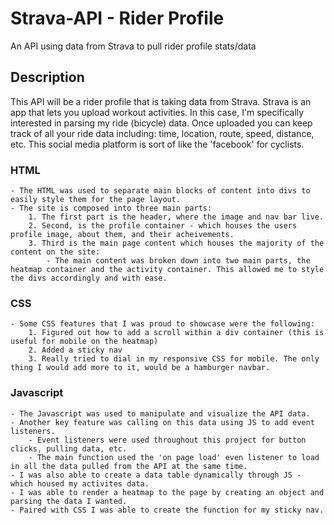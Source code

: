# Strava-API - Rider Profile

An API using data from Strava to pull rider profile stats/data

## Description

This API will be a rider profile that is taking data from Strava. Strava is an app that lets you upload workout activities. In this case, I'm specifically interested in parsing my ride (bicycle) data. Once uploaded you can keep track of all your ride data including: time, location, route, speed, distance, etc. This social media platform is sort of like the 'facebook' for cyclists.


### HTML

    - The HTML was used to separate main blocks of content into divs to easily style them for the page layout.
    - The site is composed into three main parts:
        1. The first part is the header, where the image and nav bar live.
        2. Second, is the profile container - which houses the users profile image, about them, and their acheivements.
        3. Third is the main page content which houses the majority of the content on the site:
            - The main content was broken down into two main parts, the heatmap container and the activity container. This allowed me to style the divs accordingly and with ease. 

### CSS

    - Some CSS features that I was proud to showcase were the following:
        1. Figured out how to add a scroll within a div container (this is useful for mobile on the heatmap)
        2. Added a sticky nav
        3. Really tried to dial in my responsive CSS for mobile. The only thing I would add more to it, would be a hamburger navbar.

### Javascript

    - The Javascript was used to manipulate and visualize the API data.
    - Another key feature was calling on this data using JS to add event listeners.
        - Event listeners were used throughout this project for button clicks, pulling data, etc.
        - The main function used the 'on page load' even listener to load in all the data pulled from the API at the same time.
    - I was also able to create a data table dynamically through JS - which housed my activites data.
    - I was able to render a heatmap to the page by creating an object and parsing the data I wanted.
    - Paired with CSS I was able to create the function for my sticky nav.